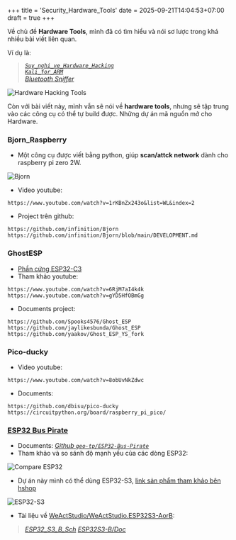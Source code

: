 +++
title = 'Security_Hardware_Tools'
date = 2025-09-21T14:04:53+07:00
draft = true
+++

Về chủ đề **Hardware Tools**, mình đã có tìm hiểu và nói sơ lược trong khá nhiều bài viết liên quan.

Ví dụ là:
> *[`Suy_nghi_ve_Hardware_Hacking`](https://blog.vinhld-homelab.io.vn/posts/others/suy_nghi_ve_hardware_hacking/)* </br>
> *[`Kali_for_ARM`](https://blog.vinhld-homelab.io.vn/posts/cybersecurity/kali_for_arm/)* </br>
> *[Bluetooth Sniffer](https://blog.vinhld-homelab.io.vn/posts/cybersecurity/technical/ble_sniffer/)* </br>

![Hardware Hacking Tools](/image/IoT/Hardware_Hacking.jpg)

Còn với bài viết này, mình vẫn sẽ nói về **hardware tools**, nhưng sẽ tập trung vào các công cụ có thể tự build được.
Những dự án mã nguồn mở cho Hardware.

### Bjorn_Raspberry
- Một công cụ được viết bằng python, giúp **scan/attck network** dành cho raspberry pi zero 2W.

![Bjorn](/image/CyberSecurity/Tools/Bjorn_Raspberry.png)

- Video youtube:
```
https://www.youtube.com/watch?v=1rKBnZx243o&list=WL&index=2
```
- Project trên github:
```
https://github.com/infinition/Bjorn
https://github.com/infinition/Bjorn/blob/main/DEVELOPMENT.md
```

### GhostESP
- [Phần cứng ESP32-C3](https://hshop.vn/kit-phat-trien-wifi-ble5-risc-v-soc-esp32-c3-super-mini-4mb)
- Tham khảo youtube:
```
https://www.youtube.com/watch?v=6RjM7aI4k4k
https://www.youtube.com/watch?v=gYD5HfOBmGg
```
- Documents project:
```
https://github.com/Spooks4576/Ghost_ESP
https://github.com/jaylikesbunda/Ghost_ESP
https://github.com/yaakov/Ghost_ESP_YS_fork
```

### Pico-ducky
- Video youtube:
```
https://www.youtube.com/watch?v=8obUvNkZdwc
```
- Documents:
```
https://github.com/dbisu/pico-ducky
https://circuitpython.org/board/raspberry_pi_pico/
```

### [ESP32 Bus Pirate](https://geo-tp.github.io/ESP32-Bus-Pirate/webflasher/)
- Documents: *[Github `geo-tp/ESP32-Bus-Pirate`](https://github.com/geo-tp/ESP32-Bus-Pirate/wiki)*
- Tham khảo và so sánh độ mạnh yếu của các dòng ESP32:

![Compare ESP32](/image/CyberSecurity/Tools/ESP32_Bus_Pirate/Compare_ESP32.png)

- Dự án này mình có thể dùng ESP32-S3, [link sản phẩm tham khảo bên hshop](https://hshop.vn/kit-phat-trien-wifi-ble-soc-esp32-s3-weact-esp32-s3-b-n16r8-espressif-devkitc-1-compatible)

![ESP32-S3](/image/CyberSecurity/Tools/ESP32_Bus_Pirate/ESP32-S3.webp)

- Tài liệu về [WeActStudio/WeActStudio.ESP32S3-AorB](https://github.com/WeActStudio/WeActStudio.ESP32S3-AorB):
> *[ESP32_S3_B_Sch](/image/CyberSecurity/Tools/ESP32_Bus_Pirate/ESP32_S3_B_Sch.pdf)*
> *[ESP32S3-B/Doc](https://github.com/WeActStudio/WeActStudio.ESP32S3-AorB/tree/main/ESP32S3-B/Doc)* </br>




